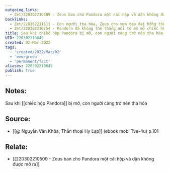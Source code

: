```yaml
---
outgoing_links:
  - Zet/220302210509 - Zeus ban cho Pandora một cái hộp và dặn không được mở ra
backlinks:
  - Zet/220302211111 - Con người tha hóa, Zeus cho mưa tạo đại hồng thủy giết hết con người
  - Zet/220302210754 - Pandora đã không thể thắng nổi tò mò mở chiếc hộp của Zeus ban
title: Sau khi chiếc hộp Pandora bị mở, con người càng trở nên tha hóa
UID: 220302210649
created: 02-Mar-2022
tags:
  - 'created/2022/Mar/02'
  - 'evergreen'
  - 'permanent/fact'
aliases: 220302210649
publish: True
---
```

## Notes:
Sau khi [[chiếc hộp Pandora]] bị mở, con người càng trở nên tha hóa

## Source:
- [[@ Nguyễn Văn Khỏa, Thần thoại Hy Lạp]] (ebook mobi Tve-4u) p.101

## Relate:
- [[220302210509 - Zeus ban cho Pandora một cái hộp và dặn không được mở ra]]